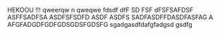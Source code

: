 HEKOOU !!!
qweerqw n
qweqwe fdsdf dfF SD FSF 
dFSFSAFDSF ASFFSADFSA 
ASDFSFSDFD ASDF ASDFS
SADFASDFFDASDFASFAG A
AFGFADGDFGDFGDSGDSFGDSFG
sgadgasdfdafgfadgsd  gsdfg
